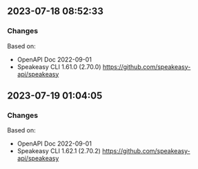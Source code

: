 

## 2023-07-18 08:52:33
### Changes
Based on:
- OpenAPI Doc 2022-09-01 
- Speakeasy CLI 1.61.0 (2.70.0) https://github.com/speakeasy-api/speakeasy

## 2023-07-19 01:04:05
### Changes
Based on:
- OpenAPI Doc 2022-09-01 
- Speakeasy CLI 1.62.1 (2.70.2) https://github.com/speakeasy-api/speakeasy